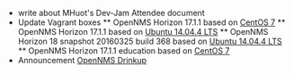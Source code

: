 * write about MHuot's Dev-Jam Attendee document
* Update Vagrant boxes
** OpenNMS Horizon 17.1.1 based on [CentOS 7](https://atlas.hashicorp.com/opennms/boxes/vagrant-opennms-centos-stable)
** OpenNMS Horizon 17.1.1 based on [Ubuntu 14.04.4 LTS](https://atlas.hashicorp.com/opennms/boxes/vagrant-opennms-ubuntu-stable)
** OpenNMS Horizon 18 snapshot 20160325 build 368 based on [Ubuntu 14.04.4 LTS](https://atlas.hashicorp.com/opennms/boxes/vagrant-opennms-ubuntu-develop)
** OpenNMS Horizon 17.1.1 education based on [CentOS 7](https://atlas.hashicorp.com/opennms/boxes/opennms-edu-centos-stable/)
* Announcement [OpenNMS Drinkup](http://www.meetup.com/OpenNMS-Meetup-Group/events/229919435/)
